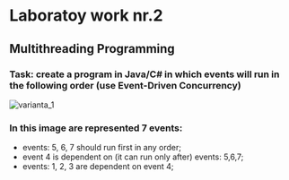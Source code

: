 # Laboratoy work nr.2  
## Multithreading Programming
### Task: create a program in Java/C# in which events will run in the following order (use Event-Driven Concurrency)
![varianta_1](https://user-images.githubusercontent.com/29525730/53685709-f16cc600-3d26-11e9-99a4-9b9eeaf13cdc.PNG)
### In this image are represented 7 events:
- events: 5, 6, 7 should run first in any order;
- event 4 is dependent on (it can run only after)  events: 5,6,7;
- events: 1, 2, 3 are dependent on event 4;

